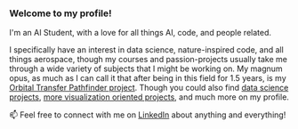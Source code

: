 ### Welcome to my profile!

I'm an AI Student, with a love for all things AI, code, and people related.

I specifically have an interest in data science, nature-inspired code, and all things aerospace, though my courses and passion-projects usually take me through a wide variety of subjects that I might be working on.
My magnum opus, as much as I can call it that after being in this field for 1.5 years, is my [Orbital Transfer Pathfinder project](https://github.com/m-jeu/orbital-transfer-pathfinder). Though you could also find [data science projects](https://github.com/m-jeu/CM_0), [more visualization oriented projects](https://github.com/m-jeu/s404-project), and much more on my profile.

📫 Feel free to connect with me on [LinkedIn](https://www.linkedin.com/in/maarten-de-jeu/) about anything and everything!
